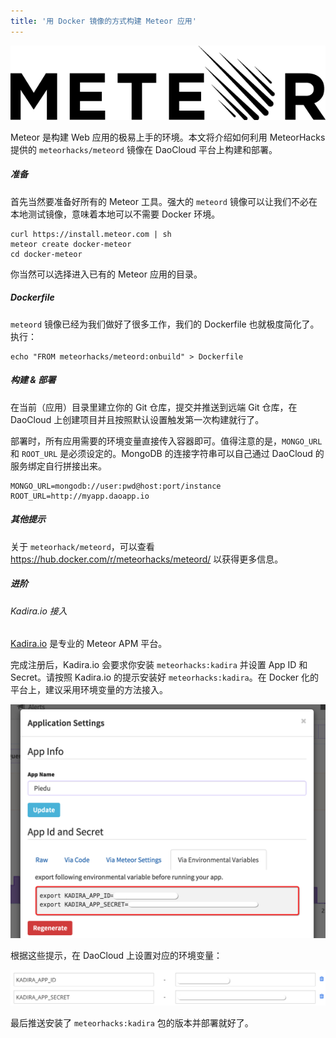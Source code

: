 ```yaml
---
title: '用 Docker 镜像的方式构建 Meteor 应用'
---
```


![Meteor](meteor-logo.png)

Meteor 是构建 Web 应用的极易上手的环境。本文将介绍如何利用 MeteorHacks 提供的 `meteorhacks/meteord` 镜像在 DaoCloud 平台上构建和部署。

##### 准备

首先当然要准备好所有的 Meteor 工具。强大的 `meteord` 镜像可以让我们不必在本地测试镜像，意味着本地可以不需要 Docker 环境。

```
curl https://install.meteor.com | sh
meteor create docker-meteor
cd docker-meteor
```

你当然可以选择进入已有的 Meteor 应用的目录。

##### Dockerfile

`meteord` 镜像已经为我们做好了很多工作，我们的 Dockerfile 也就极度简化了。执行：

```
echo "FROM meteorhacks/meteord:onbuild" > Dockerfile
```

##### 构建 & 部署

在当前（应用）目录里建立你的 Git 仓库，提交并推送到远端 Git 仓库，在 DaoCloud 上创建项目并且按照默认设置触发第一次构建就行了。

部署时，所有应用需要的环境变量直接传入容器即可。值得注意的是，`MONGO_URL` 和 `ROOT_URL` 是必须设定的。MongoDB 的连接字符串可以自己通过 DaoCloud 的服务绑定自行拼接出来。

```
MONGO_URL=mongodb://user:pwd@host:port/instance
ROOT_URL=http://myapp.daoapp.io
```

##### 其他提示

关于 `meteorhack/meteord`，可以查看 https://hub.docker.com/r/meteorhacks/meteord/ 以获得更多信息。

##### 进阶

###### Kadira.io 接入

[Kadira.io](https://kadira.io) 是专业的 Meteor APM 平台。

完成注册后，Kadira.io 会要求你安装 `meteorhacks:kadira` 并设置 App ID 和 Secret。请按照 Kadira.io 的提示安装好 `meteorhacks:kadira`。在 Docker 化的平台上，建议采用环境变量的方法接入。

![kadira-env](kadira-env.png)

根据这些提示，在 DaoCloud 上设置对应的环境变量：

![daocloud-kadira-env](daocloud-kadira-env.png)

最后推送安装了 `meteorhacks:kadira` 包的版本并部署就好了。

